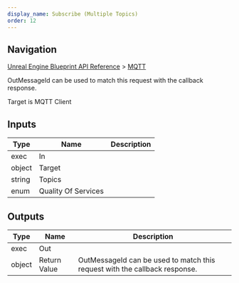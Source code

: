 ```yaml
---
display_name: Subscribe (Multiple Topics)
order: 12
---
```

## Navigation

[Unreal Engine Blueprint API Reference](https://dev.epicgames.com/documentation/en-us/unreal-engine/BlueprintAPI) > [MQTT](https://dev.epicgames.com/documentation/en-us/unreal-engine/BlueprintAPI/MQTT)

OutMessageId can be used to match this request with the callback response.

Target is MQTT Client

## Inputs

| Type | Name | Description |
| --- | --- | --- |
| exec | In |  |
| object | Target |  |
| string | Topics |  |
| enum | Quality Of Services |  |

## Outputs

| Type | Name | Description |
| --- | --- | --- |
| exec | Out |  |
| object | Return Value | OutMessageId can be used to match this request with the callback response. |
